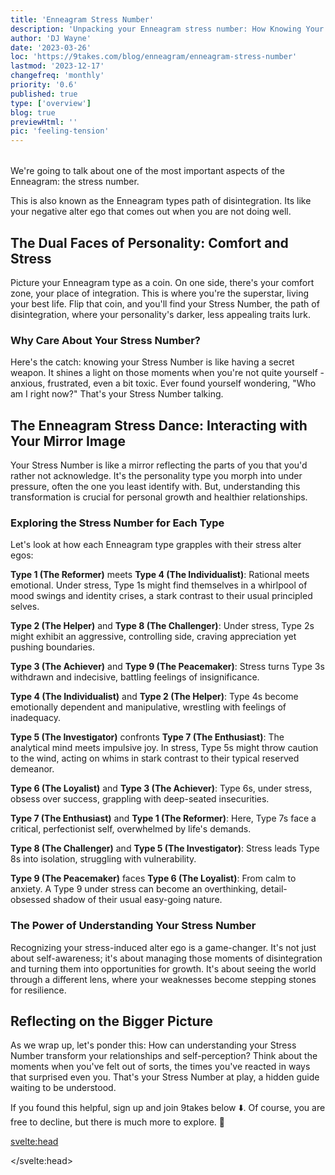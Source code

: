 ```yaml
---
title: 'Enneagram Stress Number'
description: 'Unpacking your Enneagram stress number: How Knowing Your Stress Number Can Help You Thrive'
author: 'DJ Wayne'
date: '2023-03-26'
loc: 'https://9takes.com/blog/enneagram/enneagram-stress-number'
lastmod: '2023-12-17'
changefreq: 'monthly'
priority: '0.6'
published: true
type: ['overview']
blog: true
previewHtml: ''
pic: 'feeling-tension'
---
```


<script>
	import  PopCard  from "../../lib/components/atoms/PopCard.svelte";
</script>

<div
	style="display: flex;
    justify-content: center;
    margin: 1rem 0;
	"
>
	<PopCard
		image={`/blogs/feeling-tension.webp`}
		showIcon={false}
		displayText=""
		altText="two people with tension between them tension"
		subtext=""
	/>
</div>

<p class="firstLetter">We're going to talk about one of the most important aspects of the Enneagram: the stress number.</p>

This is also known as the Enneagram types path of disintegration. Its like your negative alter ego that comes out when you are not doing well.

## The Dual Faces of Personality: Comfort and Stress

Picture your Enneagram type as a coin. On one side, there's your comfort zone, your place of integration. This is where you're the superstar, living your best life. Flip that coin, and you'll find your Stress Number, the path of disintegration, where your personality's darker, less appealing traits lurk.

### Why Care About Your Stress Number?

Here's the catch: knowing your Stress Number is like having a secret weapon. It shines a light on those moments when you're not quite yourself - anxious, frustrated, even a bit toxic. Ever found yourself wondering, "Who am I right now?" That's your Stress Number talking.

## The Enneagram Stress Dance: Interacting with Your Mirror Image

Your Stress Number is like a mirror reflecting the parts of you that you'd rather not acknowledge. It's the personality type you morph into under pressure, often the one you least identify with. But, understanding this transformation is crucial for personal growth and healthier relationships.

### Exploring the Stress Number for Each Type

Let's look at how each Enneagram type grapples with their stress alter egos:

**Type 1 (The Reformer)** meets **Type 4 (The Individualist)**: Rational meets emotional. Under stress, Type 1s might find themselves in a whirlpool of mood swings and identity crises, a stark contrast to their usual principled selves.

**Type 2 (The Helper)** and **Type 8 (The Challenger)**: Under stress, Type 2s might exhibit an aggressive, controlling side, craving appreciation yet pushing boundaries.

**Type 3 (The Achiever)** and **Type 9 (The Peacemaker)**: Stress turns Type 3s withdrawn and indecisive, battling feelings of insignificance.

**Type 4 (The Individualist)** and **Type 2 (The Helper)**: Type 4s become emotionally dependent and manipulative, wrestling with feelings of inadequacy.

**Type 5 (The Investigator)** confronts **Type 7 (The Enthusiast)**: The analytical mind meets impulsive joy. In stress, Type 5s might throw caution to the wind, acting on whims in stark contrast to their typical reserved demeanor.

**Type 6 (The Loyalist)** and **Type 3 (The Achiever)**: Type 6s, under stress, obsess over success, grappling with deep-seated insecurities.

**Type 7 (The Enthusiast)** and **Type 1 (The Reformer)**: Here, Type 7s face a critical, perfectionist self, overwhelmed by life's demands.

**Type 8 (The Challenger)** and **Type 5 (The Investigator)**: Stress leads Type 8s into isolation, struggling with vulnerability.

**Type 9 (The Peacemaker)** faces **Type 6 (The Loyalist)**: From calm to anxiety. A Type 9 under stress can become an overthinking, detail-obsessed shadow of their usual easy-going nature.

### The Power of Understanding Your Stress Number

Recognizing your stress-induced alter ego is a game-changer. It's not just about self-awareness; it's about managing those moments of disintegration and turning them into opportunities for growth. It's about seeing the world through a different lens, where your weaknesses become stepping stones for resilience.

## Reflecting on the Bigger Picture

As we wrap up, let's ponder this: How can understanding your Stress Number transform your relationships and self-perception? Think about the moments when you've felt out of sorts, the times you've reacted in ways that surprised even you. That's your Stress Number at play, a hidden guide waiting to be understood.

If you found this helpful, sign up and join 9takes below ⬇️. Of course, you are free to decline, but there is much more to explore. 🚀

<svelte:head>

<script type="application/ld+json">{
  "@context": "http://schema.org",
  "@type": "BlogPosting",
  "articleBody": "In this blog post, we explore the Enneagram stress number and how it affects your behavior and relationships. Each Enneagram type has a place of comfort and a place of stress, and recognizing your stress number can be incredibly valuable because it helps you understand yourself better. When you're in a place of stress, you're likely to experience negative emotions, such as anxiety and frustration, and exhibit behaviors that you're not proud of. The blog post also explains why it can be challenging to interact with people who are your stress number and how to recognize your stress number. The post provides examples of how each Enneagram type reacts under stress and what it means for them. The examples include tips on how to manage stress better, build stronger relationships, and communicate more effectively. The blog post is perfect for anyone interested in the Enneagram and self-improvement, including individuals, couples, and teams. Whether you're looking to improve your personal or professional life, understanding your Enneagram stress number is essential for your growth and success.",
  "articleSection": "Enneagram, Personality Types, Stress Number",
  "creator": {
        "@type": "Person",
        "name": "DJ Wayne",
        "sameAs": ["https://www.instagram.com/djwayne3/", "https://www.youtube.com/@djwayne3", "https://www.linkedin.com/in/davidtwayne/", "https://twitter.com/djwayne3"
        ]
      },
  "author": {
    "@type": "Person",
    "name": "DJ Wayne",
    "sameAs": ["https://www.instagram.com/djwayne3/", "https://www.youtube.com/@djwayne3", "https://www.linkedin.com/in/davidtwayne/", "https://twitter.com/djwayne3"
        ]
  },
  "dateModified": {
    "@type": "Date",
    "@value": "2023-12-17"
  },
  "datePublished": {
    "@type": "Date",
    "@value": "2023-02-17"
  },
  "description": "Discover your Enneagram stress number and learn how it affects your behavior and relationships. Knowing your stress number can help you manage your stress and develop healthy coping mechanisms. Find out how each Enneagram type reacts under stress and how to interact with them more effectively.",
  "headline": "Understanding Your Enneagram Stress Number: How It Affects Your Behavior and Relationships",
  "image": {
    "@type": "ImageObject",
    "height": 900,
    "url": "https://9takes.com/blogs/feeling-tension.webp",
    "width": 900
  },
  "keywords": "Enneagram, Stress Number, Personality Types, Relationships, Coping Mechanisms",
  "mainEntityOfPage": {
    "@id": "https://9takes.com/blog/enneagram/enneagram-stress-number",
    "@type": "WebPage"
  },
  "mentions": {
              "@type": "Thing",
              "name": "Enneagram of Personality",
              "description": "The Enneagram of Personality or simply the Enneagram is a model of the human psyche which is principally understood and taught as a typology of nine interconnected personality types. Although the origins and history of ideas associated with the Enneagram of Personality are disputed contemporary approaches are principally derived from the teachings of the Bolivian psycho-spiritual teacher Oscar Ichazo from the 1950s and the Chilean psychiatrist Claudio Naranjo from the 1970s",
              "SameAs": [
                  "https://www.wikidata.org/wiki/Q273047",
                  "http://en.wikipedia.org/wiki/Enneagram_of_Personality"
              ]
      },
  "publisher": {
        "@type": "Organization",
        "sameAs": ["https://www.instagram.com/9takesdotcom/", "https://twitter.com/9takesdotcom"],
        "logo": {
          "@type": "ImageObject",
          "url": "https://9takes.com/brand/darkRubix.png"
        },
        "name": "9takes"
      }
}
</script>

</svelte:head>

<style lang="scss">
</style>
